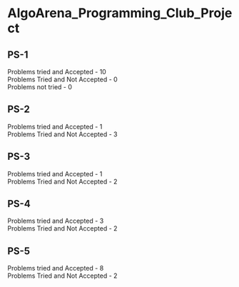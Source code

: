 # AlgoArena_Programming_Club_Project

## PS-1
Problems tried and Accepted - 10 <br>
Problems Tried and Not Accepted - 0 <br>
Problems not tried - 0 <br>

## PS-2
Problems tried and Accepted - 1 <br>
Problems Tried and Not Accepted - 3 <br>

## PS-3
Problems tried and Accepted - 1 <br>
Problems Tried and Not Accepted - 2 <br>

## PS-4
Problems tried and Accepted - 3 <br>
Problems Tried and Not Accepted - 2 <br>

## PS-5
Problems tried and Accepted - 8 <br>
Problems Tried and Not Accepted - 2 <br>
